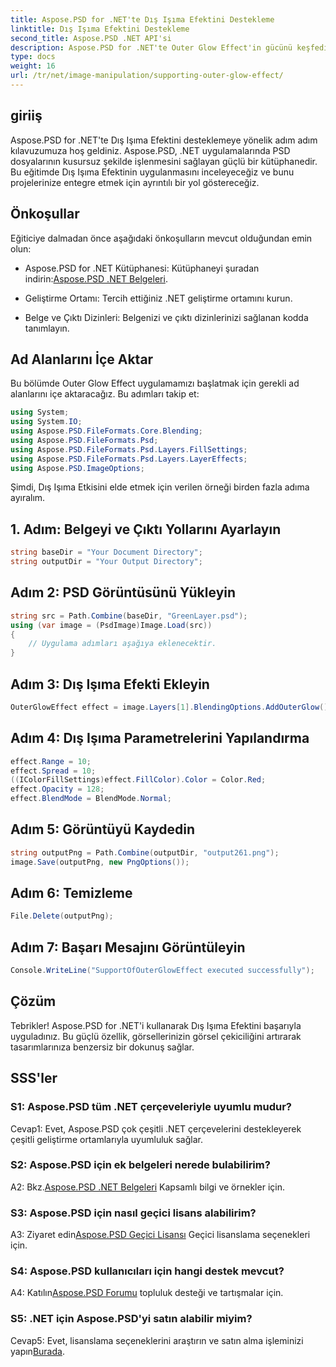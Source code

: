 ```yaml
---
title: Aspose.PSD for .NET'te Dış Işıma Efektini Destekleme
linktitle: Dış Işıma Efektini Destekleme
second_title: Aspose.PSD .NET API'si
description: Aspose.PSD for .NET'te Outer Glow Effect'in gücünü keşfedin. Bu adım adım eğitimle görsel tasarımlarınızı geliştirin.
type: docs
weight: 16
url: /tr/net/image-manipulation/supporting-outer-glow-effect/
---
```

## giriiş

Aspose.PSD for .NET'te Dış Işıma Efektini desteklemeye yönelik adım adım kılavuzumuza hoş geldiniz. Aspose.PSD, .NET uygulamalarında PSD dosyalarının kusursuz şekilde işlenmesini sağlayan güçlü bir kütüphanedir. Bu eğitimde Dış Işıma Efektinin uygulanmasını inceleyeceğiz ve bunu projelerinize entegre etmek için ayrıntılı bir yol göstereceğiz.

## Önkoşullar

Eğiticiye dalmadan önce aşağıdaki önkoşulların mevcut olduğundan emin olun:

-  Aspose.PSD for .NET Kütüphanesi: Kütüphaneyi şuradan indirin:[Aspose.PSD .NET Belgeleri](https://reference.aspose.com/psd/net/).

- Geliştirme Ortamı: Tercih ettiğiniz .NET geliştirme ortamını kurun.

- Belge ve Çıktı Dizinleri: Belgenizi ve çıktı dizinlerinizi sağlanan kodda tanımlayın.

## Ad Alanlarını İçe Aktar

Bu bölümde Outer Glow Effect uygulamamızı başlatmak için gerekli ad alanlarını içe aktaracağız. Bu adımları takip et:

```csharp
using System;
using System.IO;
using Aspose.PSD.FileFormats.Core.Blending;
using Aspose.PSD.FileFormats.Psd;
using Aspose.PSD.FileFormats.Psd.Layers.FillSettings;
using Aspose.PSD.FileFormats.Psd.Layers.LayerEffects;
using Aspose.PSD.ImageOptions;
```

Şimdi, Dış Işıma Etkisini elde etmek için verilen örneği birden fazla adıma ayıralım.

## 1. Adım: Belgeyi ve Çıktı Yollarını Ayarlayın

```csharp
string baseDir = "Your Document Directory";
string outputDir = "Your Output Directory";
```

## Adım 2: PSD Görüntüsünü Yükleyin

```csharp
string src = Path.Combine(baseDir, "GreenLayer.psd");
using (var image = (PsdImage)Image.Load(src))
{
    // Uygulama adımları aşağıya eklenecektir.
}
```

## Adım 3: Dış Işıma Efekti Ekleyin

```csharp
OuterGlowEffect effect = image.Layers[1].BlendingOptions.AddOuterGlow();
```

## Adım 4: Dış Işıma Parametrelerini Yapılandırma

```csharp
effect.Range = 10;
effect.Spread = 10;
((IColorFillSettings)effect.FillColor).Color = Color.Red;
effect.Opacity = 128;
effect.BlendMode = BlendMode.Normal;
```

## Adım 5: Görüntüyü Kaydedin

```csharp
string outputPng = Path.Combine(outputDir, "output261.png");
image.Save(outputPng, new PngOptions());
```

## Adım 6: Temizleme

```csharp
File.Delete(outputPng);
```

## Adım 7: Başarı Mesajını Görüntüleyin

```csharp
Console.WriteLine("SupportOfOuterGlowEffect executed successfully");
```

## Çözüm

Tebrikler! Aspose.PSD for .NET'i kullanarak Dış Işıma Efektini başarıyla uyguladınız. Bu güçlü özellik, görsellerinizin görsel çekiciliğini artırarak tasarımlarınıza benzersiz bir dokunuş sağlar.

## SSS'ler

### S1: Aspose.PSD tüm .NET çerçeveleriyle uyumlu mudur?

Cevap1: Evet, Aspose.PSD çok çeşitli .NET çerçevelerini destekleyerek çeşitli geliştirme ortamlarıyla uyumluluk sağlar.

### S2: Aspose.PSD için ek belgeleri nerede bulabilirim?

 A2: Bkz.[Aspose.PSD .NET Belgeleri](https://reference.aspose.com/psd/net/) Kapsamlı bilgi ve örnekler için.

### S3: Aspose.PSD için nasıl geçici lisans alabilirim?

 A3: Ziyaret edin[Aspose.PSD Geçici Lisansı](https://purchase.aspose.com/temporary-license/) Geçici lisanslama seçenekleri için.

### S4: Aspose.PSD kullanıcıları için hangi destek mevcut?

 A4: Katılın[Aspose.PSD Forumu](https://forum.aspose.com/c/psd/34) topluluk desteği ve tartışmalar için.

### S5: .NET için Aspose.PSD'yi satın alabilir miyim?

 Cevap5: Evet, lisanslama seçeneklerini araştırın ve satın alma işleminizi yapın[Burada](https://purchase.aspose.com/buy).